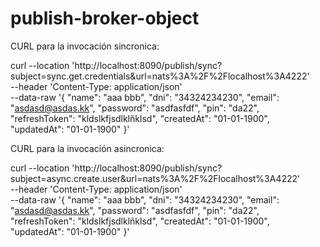 # publish-broker-object

CURL para la invocación sincronica:

curl --location 'http://localhost:8090/publish/sync?subject=sync.get.credentials&url=nats%3A%2F%2Flocalhost%3A4222' \
--header 'Content-Type: application/json' \
--data-raw '{
    "name": "aaa bbb",
    "dni": "34324234230",
    "email": "asdasd@asdas.kk",
    "password": "asdfasfdf",
    "pin": "da22",
    "refreshToken": "kldslkfjsdlklñklsd",
    "createdAt": "01-01-1900",
    "updatedAt": "01-01-1900"
}'


CURL para la invocación asincronica:

curl --location 'http://localhost:8090/publish/sync?subject=async.create.user&url=nats%3A%2F%2Flocalhost%3A4222' \
--header 'Content-Type: application/json' \
--data-raw '{
    "name": "aaa bbb",
    "dni": "34324234230",
    "email": "asdasd@asdas.kk",
    "password": "asdfasfdf",
    "pin": "da22",
    "refreshToken": "kldslkfjsdlklñklsd",
    "createdAt": "01-01-1900",
    "updatedAt": "01-01-1900"
}'
